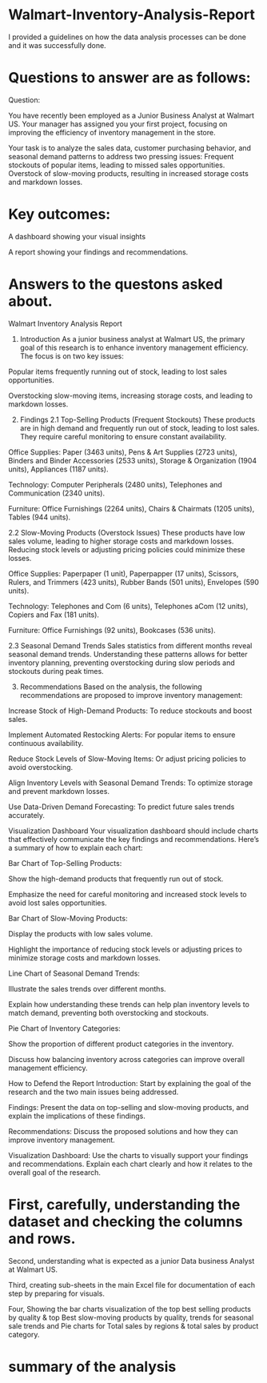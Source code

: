 # Walmart-Inventory-Analysis-Report
I provided a guidelines on how the data analysis processes can be done and it was  successfully done. 

# Questions to answer are as follows:

Question:

You have recently been employed as a Junior Business Analyst at Walmart US. Your manager has assigned you your first project, focusing on improving the efficiency of inventory management in the store.

Your task is to analyze the sales data, customer purchasing behavior, and seasonal demand patterns to address two pressing issues:
Frequent stockouts of popular items, leading to missed sales opportunities.
Overstock of slow-moving products, resulting in increased storage costs and markdown losses.

# Key outcomes:

A dashboard showing your visual insights

A report showing your findings and recommendations.

# Answers to the questons asked about.
Walmart Inventory Analysis Report
1. Introduction
As a junior business analyst at Walmart US, the primary goal of this research is to enhance inventory management efficiency. The focus is on two key issues:

Popular items frequently running out of stock, leading to lost sales opportunities.

Overstocking slow-moving items, increasing storage costs, and leading to markdown losses.

2. Findings
2.1 Top-Selling Products (Frequent Stockouts)
These products are in high demand and frequently run out of stock, leading to lost sales. They require careful monitoring to ensure constant availability.

Office Supplies: Paper (3463 units), Pens & Art Supplies (2723 units), Binders and Binder Accessories (2533 units), Storage & Organization (1904 units), Appliances (1187 units).

Technology: Computer Peripherals (2480 units), Telephones and Communication (2340 units).

Furniture: Office Furnishings (2264 units), Chairs & Chairmats (1205 units), Tables (944 units).

2.2 Slow-Moving Products (Overstock Issues)
These products have low sales volume, leading to higher storage costs and markdown losses. Reducing stock levels or adjusting pricing policies could minimize these losses.

Office Supplies: Paperpaper (1 unit), Paperpapper (17 units), Scissors, Rulers, and Trimmers (423 units), Rubber Bands (501 units), Envelopes (590 units).

Technology: Telephones and Com (6 units), Telephones aCom (12 units), Copiers and Fax (181 units).

Furniture: Office Furnishings (92 units), Bookcases (536 units).

2.3 Seasonal Demand Trends
Sales statistics from different months reveal seasonal demand trends. Understanding these patterns allows for better inventory planning, preventing overstocking during slow periods and stockouts during peak times.

3. Recommendations
Based on the analysis, the following recommendations are proposed to improve inventory management:

Increase Stock of High-Demand Products: To reduce stockouts and boost sales.

Implement Automated Restocking Alerts: For popular items to ensure continuous availability.

Reduce Stock Levels of Slow-Moving Items: Or adjust pricing policies to avoid overstocking.

Align Inventory Levels with Seasonal Demand Trends: To optimize storage and prevent markdown losses.

Use Data-Driven Demand Forecasting: To predict future sales trends accurately.

Visualization Dashboard
Your visualization dashboard should include charts that effectively communicate the key findings and recommendations. Here’s a summary of how to explain each chart:

Bar Chart of Top-Selling Products:

Show the high-demand products that frequently run out of stock.

Emphasize the need for careful monitoring and increased stock levels to avoid lost sales opportunities.

Bar Chart of Slow-Moving Products:

Display the products with low sales volume.

Highlight the importance of reducing stock levels or adjusting prices to minimize storage costs and markdown losses.

Line Chart of Seasonal Demand Trends:

Illustrate the sales trends over different months.

Explain how understanding these trends can help plan inventory levels to match demand, preventing both overstocking and stockouts.

Pie Chart of Inventory Categories:

Show the proportion of different product categories in the inventory.

Discuss how balancing inventory across categories can improve overall management efficiency.

How to Defend the Report
Introduction: Start by explaining the goal of the research and the two main issues being addressed.

Findings: Present the data on top-selling and slow-moving products, and explain the implications of these findings.

Recommendations: Discuss the proposed solutions and how they can improve inventory management.

Visualization Dashboard: Use the charts to visually support your findings and recommendations. Explain each chart clearly and how it relates to the overall goal of the research.



# First, carefully, understanding the dataset and checking the columns and rows. 

Second, understanding what is expected as a junior Data business Analyst at Walmart US. 
 
Third,  creating sub-sheets in the main Excel file for documentation of each step by preparing for visuals. 

Four,  Showing the bar charts visualization of the top  best selling products by quality & top Best slow-moving products by quality, trends  for seasonal sale trends and Pie charts for  Total sales by regions & total sales by product category.


# summary of the analysis


